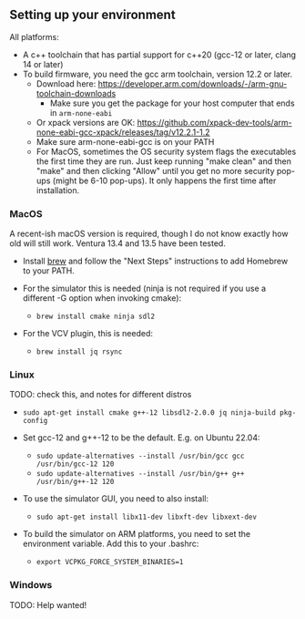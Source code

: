 ## Setting up your environment

All platforms:
- A c++ toolchain that has partial support for c++20 (gcc-12 or later, clang 14 or later)
- To build firmware, you need the gcc arm toolchain, version 12.2 or later.
  - Download here: https://developer.arm.com/downloads/-/arm-gnu-toolchain-downloads
    - Make sure you get the package for your host computer that ends in `arm-none-eabi`
  - Or xpack versions are OK: https://github.com/xpack-dev-tools/arm-none-eabi-gcc-xpack/releases/tag/v12.2.1-1.2
  - Make sure arm-none-eabi-gcc is on your PATH
  - For MacOS, sometimes the OS security system flags the executables the first
    time they are run. Just keep running "make clean" and then "make" and then
    clicking "Allow" until you get no more security pop-ups (might be 6-10
    pop-ups). It only happens the first time after installation.

### MacOS

A recent-ish macOS version is required, though I do not know exactly how old will still work.
Ventura 13.4 and 13.5 have been tested. 

 - Install [brew](https://brew.sh) and follow the "Next Steps" instructions to add Homebrew to your PATH.

 - For the simulator this is needed (ninja is not required if you use a different -G option when invoking cmake):
   - `brew install cmake ninja sdl2`

 - For the VCV plugin, this is needed:
   - `brew install jq rsync`

### Linux

TODO: check this, and notes for different distros

 - `sudo apt-get install cmake g++-12 libsdl2-2.0.0 jq ninja-build pkg-config`
 - Set gcc-12 and g++-12 to be the default. E.g. on Ubuntu 22.04: 
   - `sudo update-alternatives --install /usr/bin/gcc gcc /usr/bin/gcc-12 120`
   - `sudo update-alternatives --install /usr/bin/g++ g++ /usr/bin/g++-12 120`

 - To use the simulator GUI, you need to also install:
   - `sudo apt-get install libx11-dev libxft-dev libxext-dev`

 - To build the simulator on ARM platforms, you need to set the environment variable.
   Add this to your .bashrc:
   - `export VCPKG_FORCE_SYSTEM_BINARIES=1`
 
### Windows

TODO: Help wanted!

